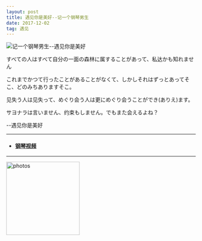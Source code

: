 ```yaml
---
layout: post
title: 遇见你是美好--记一个钢琴男生
date: 2017-12-02 
tag: 遇见
---
```



 ![记一个钢琴男生--遇见你是美好](http://osg1u3s09.bkt.clouddn.com/image/jpg/material/DSC_Tianjin%20%28small%29.jpg)

<p> すべての人はすべて自分の一面の森林に属することがあって、私达かも知れません</p>
<p> これまでかつて行ったことがあることがなくて、しかしそれはずっとあってそこ、どのみちありますそこ。</p>
<p> 见失う人は见失って、めぐり会う人は更にめぐり会うことができ(ありえ)ます。 </p>
<p> サヨナラは言いません、约束もしません。でもまた会えるよね？ </p>
<p> --遇见你是美好</p>

-----------------
- #### [钢琴视频](http://www.xiangnandao.com/sasagawa)
-----------------
 
<a href="/photos/" target="_blank"><img src="http://omjh2j5h3.bkt.clouddn.com/%E5%A4%A9%E7%AD%96.jpg" width="195" height="195" alt="photos"/></a>
